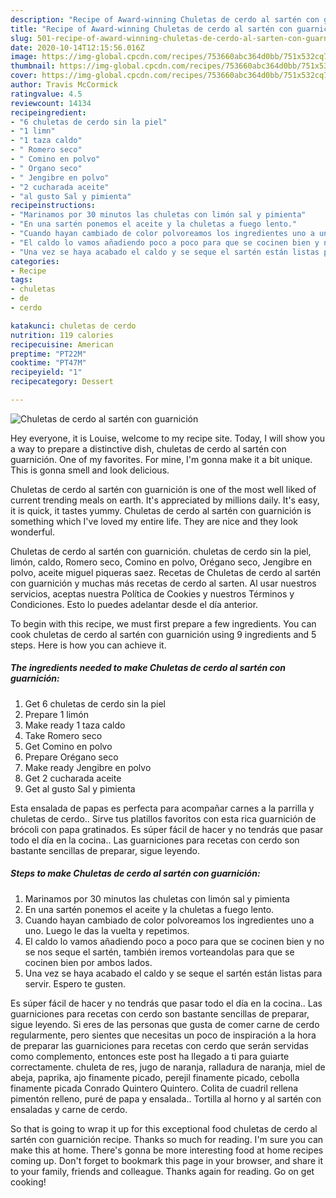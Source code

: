 ```yaml
---
description: "Recipe of Award-winning Chuletas de cerdo al sartén con guarnición"
title: "Recipe of Award-winning Chuletas de cerdo al sartén con guarnición"
slug: 501-recipe-of-award-winning-chuletas-de-cerdo-al-sarten-con-guarnicion
date: 2020-10-14T12:15:56.016Z
image: https://img-global.cpcdn.com/recipes/753660abc364d0bb/751x532cq70/chuletas-de-cerdo-al-sarten-con-guarnicion-foto-principal.jpg
thumbnail: https://img-global.cpcdn.com/recipes/753660abc364d0bb/751x532cq70/chuletas-de-cerdo-al-sarten-con-guarnicion-foto-principal.jpg
cover: https://img-global.cpcdn.com/recipes/753660abc364d0bb/751x532cq70/chuletas-de-cerdo-al-sarten-con-guarnicion-foto-principal.jpg
author: Travis McCormick
ratingvalue: 4.5
reviewcount: 14134
recipeingredient:
- "6 chuletas de cerdo sin la piel"
- "1 limn"
- "1 taza caldo"
- " Romero seco"
- " Comino en polvo"
- " Organo seco"
- " Jengibre en polvo"
- "2 cucharada aceite"
- "al gusto Sal y pimienta"
recipeinstructions:
- "Marinamos por 30 minutos las chuletas con limón sal y pimienta"
- "En una sartén ponemos el aceite y la chuletas a fuego lento."
- "Cuando hayan cambiado de color polvoreamos los ingredientes uno a uno. Luego le das la vuelta y repetimos."
- "El caldo lo vamos añadiendo poco a poco para que se cocinen bien y no se nos seque el sartén, también iremos vorteandolas para que se cocinen bien por ambos lados."
- "Una vez se haya acabado el caldo y se seque el sartén están listas para servir. Espero te gusten."
categories:
- Recipe
tags:
- chuletas
- de
- cerdo

katakunci: chuletas de cerdo 
nutrition: 119 calories
recipecuisine: American
preptime: "PT22M"
cooktime: "PT47M"
recipeyield: "1"
recipecategory: Dessert

---
```



![Chuletas de cerdo al sartén con guarnición](https://img-global.cpcdn.com/recipes/753660abc364d0bb/751x532cq70/chuletas-de-cerdo-al-sarten-con-guarnicion-foto-principal.jpg)

Hey everyone, it is Louise, welcome to my recipe site. Today, I will show you a way to prepare a distinctive dish, chuletas de cerdo al sartén con guarnición. One of my favorites. For mine, I'm gonna make it a bit unique. This is gonna smell and look delicious.

Chuletas de cerdo al sartén con guarnición is one of the most well liked of current trending meals on earth. It's appreciated by millions daily. It's easy, it is quick, it tastes yummy. Chuletas de cerdo al sartén con guarnición is something which I've loved my entire life. They are nice and they look wonderful.

Chuletas de cerdo al sartén con guarnición. chuletas de cerdo sin la piel, limón, caldo, Romero seco, Comino en polvo, Orégano seco, Jengibre en polvo, aceite miguel piqueras saez. Recetas de Chuletas de cerdo al sartén con guarnición y muchas más recetas de cerdo al sarten. Al usar nuestros servicios, aceptas nuestra Política de Cookies y nuestros Términos y Condiciones. Esto lo puedes adelantar desde el día anterior.


To begin with this recipe, we must first prepare a few ingredients. You can cook chuletas de cerdo al sartén con guarnición using 9 ingredients and 5 steps. Here is how you can achieve it.

<!--inarticleads1-->

##### The ingredients needed to make Chuletas de cerdo al sartén con guarnición:

1. Get 6 chuletas de cerdo sin la piel
1. Prepare 1 limón
1. Make ready 1 taza caldo
1. Take  Romero seco
1. Get  Comino en polvo
1. Prepare  Orégano seco
1. Make ready  Jengibre en polvo
1. Get 2 cucharada aceite
1. Get al gusto Sal y pimienta


Esta ensalada de papas es perfecta para acompañar carnes a la parrilla y chuletas de cerdo.. Sirve tus platillos favoritos con esta rica guarnición de brócoli con papa gratinados. Es súper fácil de hacer y no tendrás que pasar todo el día en la cocina.. Las guarniciones para recetas con cerdo son bastante sencillas de preparar, sigue leyendo. 

<!--inarticleads2-->

##### Steps to make Chuletas de cerdo al sartén con guarnición:

1. Marinamos por 30 minutos las chuletas con limón sal y pimienta
1. En una sartén ponemos el aceite y la chuletas a fuego lento.
1. Cuando hayan cambiado de color polvoreamos los ingredientes uno a uno. Luego le das la vuelta y repetimos.
1. El caldo lo vamos añadiendo poco a poco para que se cocinen bien y no se nos seque el sartén, también iremos vorteandolas para que se cocinen bien por ambos lados.
1. Una vez se haya acabado el caldo y se seque el sartén están listas para servir. Espero te gusten.


Es súper fácil de hacer y no tendrás que pasar todo el día en la cocina.. Las guarniciones para recetas con cerdo son bastante sencillas de preparar, sigue leyendo. Si eres de las personas que gusta de comer carne de cerdo regularmente, pero sientes que necesitas un poco de inspiración a la hora de preparar las guarniciones para recetas con cerdo que serán servidas como complemento, entonces este post ha llegado a ti para guiarte correctamente. chuleta de res, jugo de naranja, ralladura de naranja, miel de abeja, paprika, ajo finamente picado, perejil finamente picado, cebolla finamente picada Conrado Quintero Quintero. Colita de cuadril rellena pimentón relleno, puré de papa y ensalada.. Tortilla al horno y al sartén con ensaladas y carne de cerdo. 

So that is going to wrap it up for this exceptional food chuletas de cerdo al sartén con guarnición recipe. Thanks so much for reading. I'm sure you can make this at home. There's gonna be more interesting food at home recipes coming up. Don't forget to bookmark this page in your browser, and share it to your family, friends and colleague. Thanks again for reading. Go on get cooking!
